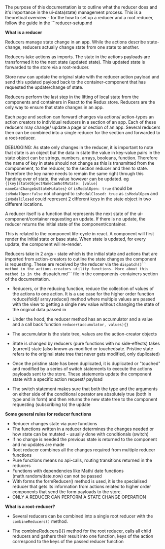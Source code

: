 The purpose of this documentation is to outline what the reducer does and it's importance in the ui-data(state) management process. This is a theoretical overview - for the how to set up a reducer and a root reducer, follow the guide in the ```reducer-setup.md

__What is a reducer__

Reducers manage state change in an app. While the actions describe state-change, reducers actually change state from one state to another.

Reducers take actions as imports. The state in the actions payloads are transformed it to the next state (updated state). This updated state is forwarded to the store via a root-reducer. 

Store now can update the original state with the reducer action payload and send this updated payload back to the container-component that has requested the update/change of state.

Reducers perform the last step in the lifting of local state from the components and containers in React to the Redux store. Reducers are the only way to ensure that state changes in an app.

Each page and section can forward changes via actions/ action-types an action creators to individual reducers in a section of an app. Each of these reducers may change/ update a page or section of an app. Several reducers then can be combined into a single reducer for the section and forwarded to a root-reducer.

DEBUGGING: As state only changes in the reducer, it is important to note that state is an object but the data in state the value in key-value pairs in the state object can be strings, numbers, arrays, booleans, function. Therefore the name of key in state should not change as this is transmitted from the componenent, to the reducer, to the section reducer and then to state. Therefore the key name needs to remain the same right through this handing over of state, the value however can be updated. eg ```{[key]stateObjectNameCanNotMutate: [value] nameCanChangeAsStateMutates}``` or ```isModalOpen: true``` should be ```isModalOpen:false``` not changed to ```isModalClosed: true``` as ```isModalOpen``` and ```isModalClosed``` could represent 2 different keys in the state object in two different locations.

A reducer itself is a function that represents the next state of the ui-component/container requesting an update. If there is no update, the reducer returns the initial state of the component/container. 

This is related to the component life-cycle in react. A component will first render the initial state or base state. When state is updated, for every update, the component will re-render.

Reducers take in 2 args - state which is the initial state and actions that are imported from action-creators to outline the state changes the component is requesting. These are received by the reducer via the ```dispatch()`` method in the actions-creators utility functions. More about this method is in the ```dispatch.md``` file in the components-containers section of the documentation.

- Reducers, or the reducing function, reduce the collection of values of the actions to one action. It is a use case for the higher order function reduce(fold)/ array.reduce() method where multiple values are passed with the view to getting a single new value without changing the state of the original data passed in

- Under the hood, the reducer method has an accumulator and a value and a call back function ```reducer(accumulator, values){}```

-  The accumulator is the state tree, values are the action-creator objects 

-  State is changed by reducers (pure functions with no side-effects) takes (current) state (also known as modified or touchedsate. Pristine state refers to the original state tree that never gets modified, only duplicated) 

- Once the pristine state has been duplicated, it is duplicated or "touched" and modified by a series of switch statements to execute the actions payloads sent to the store. These statements update the component state with a specific action request/ payload

- The switch statement makes sure that both the type and the arguments on either side of the conditional operator are absolutely true (both in type and in form) and then returns the new state tree to the component requesting (subscribing to) the update

__Some general rules for reducer functions__

- Reducer changes state via pure functions
- The functions written in a reducer determines the changes needed or how state can be mutated - usually done with conditionals (switch) 
- If no change is needed the previous state is returned to the component and no updates are made 
- Root reducer combines all the changes required from multiple reducer functions 
- Pure functions means no api-calls, routing transitions returned in the reducers 
- Functions with dependencies like Math/ date functions (math.random/date.now) can not be passed
- With forms the formReducer() method is used, it is the specialised reducer that gets its information from actions related to higher order components that send the form payloads to the store.
- ONLY A REDUCER CAN PERFORM A STATE CHANGE OPERATION 

__What is a root-reducer?__

- Several reducers can be combined into a single root reducer with the ```combineReducers()``` method.

- The combineReducers(){} method for the root reducer, calls all child reducers and gathers their result into one function, keys of the action correspond to the keys of the passed reducer function

